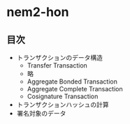 # nem2-hon

## 目次

- トランザクションのデータ構造
    - Transfer Transaction
    - 略
    - Aggregate Bonded Transaction
    - Aggregate Complete Transaction
    - Cosignature Transaction
- トランザクションハッシュの計算
- 署名対象のデータ
